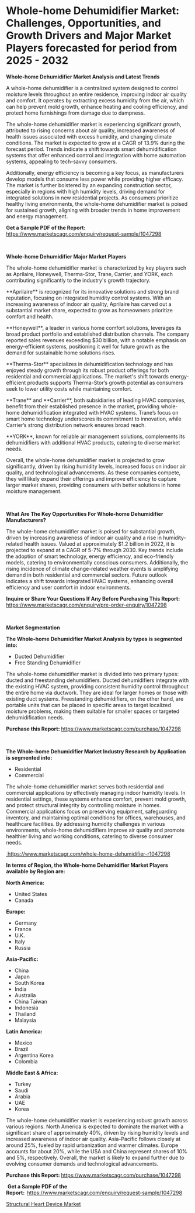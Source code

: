 <p><h1>Whole-home Dehumidifier Market: Challenges, Opportunities, and Growth Drivers and Major Market Players forecasted for period from 2025 - 2032</h1></p><p><strong>Whole-home Dehumidifier Market Analysis and Latest Trends</strong></p>
<p><p>A whole-home dehumidifier is a centralized system designed to control moisture levels throughout an entire residence, improving indoor air quality and comfort. It operates by extracting excess humidity from the air, which can help prevent mold growth, enhance heating and cooling efficiency, and protect home furnishings from damage due to dampness.</p><p>The whole-home dehumidifier market is experiencing significant growth, attributed to rising concerns about air quality, increased awareness of health issues associated with excess humidity, and changing climate conditions. The market is expected to grow at a CAGR of 13.9% during the forecast period. Trends indicate a shift towards smart dehumidification systems that offer enhanced control and integration with home automation systems, appealing to tech-savvy consumers.</p><p>Additionally, energy efficiency is becoming a key focus, as manufacturers develop models that consume less power while providing higher efficacy. The market is further bolstered by an expanding construction sector, especially in regions with high humidity levels, driving demand for integrated solutions in new residential projects. As consumers prioritize healthy living environments, the whole-home dehumidifier market is poised for sustained growth, aligning with broader trends in home improvement and energy management.</p></p>
<p><strong>Get a Sample PDF of the Report:&nbsp;</strong> <a href="https://www.marketscagr.com/enquiry/request-sample/1047298?utm_campaign=2987&utm_medium=2&utm_source=Github&utm_content=ia&utm_term=22032025&utm_id=whole-home-dehumidifier">https://www.marketscagr.com/enquiry/request-sample/1047298</a></p>
<p>&nbsp;</p>
<p><strong>Whole-home Dehumidifier Major Market Players</strong></p>
<p><p>The whole-home dehumidifier market is characterized by key players such as Aprilaire, Honeywell, Therma-Stor, Trane, Carrier, and YORK, each contributing significantly to the industry's growth trajectory. </p><p>**Aprilaire** is recognized for its innovative solutions and strong brand reputation, focusing on integrated humidity control systems. With an increasing awareness of indoor air quality, Aprilaire has carved out a substantial market share, expected to grow as homeowners prioritize comfort and health.</p><p>**Honeywell**, a leader in various home comfort solutions, leverages its broad product portfolio and established distribution channels. The company reported sales revenues exceeding $30 billion, with a notable emphasis on energy-efficient systems, positioning it well for future growth as the demand for sustainable home solutions rises.</p><p>**Therma-Stor** specializes in dehumidification technology and has enjoyed steady growth through its robust product offerings for both residential and commercial applications. The market's shift towards energy-efficient products supports Therma-Stor’s growth potential as consumers seek to lower utility costs while maintaining comfort.</p><p>**Trane** and **Carrier**, both subsidiaries of leading HVAC companies, benefit from their established presence in the market, providing whole-home dehumidification integrated with HVAC systems. Trane’s focus on smart home technology underscores its commitment to innovation, while Carrier’s strong distribution network ensures broad reach.</p><p>**YORK**, known for reliable air management solutions, complements its dehumidifiers with additional HVAC products, catering to diverse market needs.</p><p>Overall, the whole-home dehumidifier market is projected to grow significantly, driven by rising humidity levels, increased focus on indoor air quality, and technological advancements. As these companies compete, they will likely expand their offerings and improve efficiency to capture larger market shares, providing consumers with better solutions in home moisture management.</p></p>
<p>&nbsp;</p>
<p><strong>What Are The Key Opportunities For Whole-home Dehumidifier Manufacturers?</strong></p>
<p><p>The whole-home dehumidifier market is poised for substantial growth, driven by increasing awareness of indoor air quality and a rise in humidity-related health issues. Valued at approximately $1.2 billion in 2022, it is projected to expand at a CAGR of 5-7% through 2030. Key trends include the adoption of smart technology, energy efficiency, and eco-friendly models, catering to environmentally conscious consumers. Additionally, the rising incidence of climate change-related weather events is amplifying demand in both residential and commercial sectors. Future outlook indicates a shift towards integrated HVAC systems, enhancing overall efficiency and user comfort in indoor environments.</p></p>
<p><strong>Inquire or Share Your Questions If Any Before Purchasing This Report:</strong> <a href="https://www.marketscagr.com/enquiry/pre-order-enquiry/1047298?utm_campaign=2987&utm_medium=2&utm_source=Github&utm_content=ia&utm_term=22032025&utm_id=whole-home-dehumidifier">https://www.marketscagr.com/enquiry/pre-order-enquiry/1047298</a></p>
<p>&nbsp;</p>
<p><strong>Market Segmentation</strong></p>
<p><strong>The Whole-home Dehumidifier Market Analysis by types is segmented into:</strong></p>
<p><ul><li>Ducted Dehumidifier</li><li>Free Standing Dehumidifier</li></ul></p>
<p><p>The whole-home dehumidifier market is divided into two primary types: ducted and freestanding dehumidifiers. Ducted dehumidifiers integrate with the existing HVAC system, providing consistent humidity control throughout the entire home via ductwork. They are ideal for larger homes or those with existing duct systems. Freestanding dehumidifiers, on the other hand, are portable units that can be placed in specific areas to target localized moisture problems, making them suitable for smaller spaces or targeted dehumidification needs.</p></p>
<p><strong>Purchase this Report:&nbsp;</strong><a href="https://www.marketscagr.com/purchase/1047298?utm_campaign=2987&utm_medium=2&utm_source=Github&utm_content=ia&utm_term=22032025&utm_id=whole-home-dehumidifier">https://www.marketscagr.com/purchase/1047298</a></p>
<p>&nbsp;</p>
<p><strong>The Whole-home Dehumidifier Market Industry Research by Application is segmented into:</strong></p>
<p><ul><li>Residential</li><li>Commercial</li></ul></p>
<p><p>The whole-home dehumidifier market serves both residential and commercial applications by effectively managing indoor humidity levels. In residential settings, these systems enhance comfort, prevent mold growth, and protect structural integrity by controlling moisture in homes. Commercial applications focus on preserving equipment, safeguarding inventory, and maintaining optimal conditions for offices, warehouses, and healthcare facilities. By addressing humidity challenges in various environments, whole-home dehumidifiers improve air quality and promote healthier living and working conditions, catering to diverse consumer needs.</p></p>
<p><a href="https://www.marketscagr.com/whole-home-dehumidifier-r1047298?utm_campaign=2987&utm_medium=2&utm_source=Github&utm_content=ia&utm_term=22032025&utm_id=whole-home-dehumidifier">&nbsp;https://www.marketscagr.com/whole-home-dehumidifier-r1047298</a></p>
<p><strong>In terms of Region, the Whole-home Dehumidifier Market Players available by Region are:</strong></p>
<p>
    <p> <strong> North America: </strong>
        <ul>
            <li>United States</li>
            <li>Canada</li>
        </ul>
        </p> 
    <p> <strong> Europe: </strong>
        <ul>
            <li>Germany</li>
            <li>France</li>
            <li>U.K.</li>
            <li>Italy</li>
            <li>Russia</li>
        </ul>
        </p> 
    <p> <strong> Asia-Pacific: </strong>
        <ul>
            <li>China</li>
            <li>Japan</li>
            <li>South Korea</li>
            <li>India</li>
            <li>Australia</li>
            <li>China Taiwan</li>
            <li>Indonesia</li>
            <li>Thailand</li>
            <li>Malaysia</li>
        </ul>
        </p> 
    <p> <strong> Latin America: </strong>
        <ul>
            <li>Mexico</li>
            <li>Brazil</li>
            <li>Argentina Korea</li>
            <li>Colombia</li>
        </ul>
        </p> 
    <p> <strong> Middle East & Africa: </strong>
        <ul>
            <li>Turkey</li>
            <li>Saudi</li>
            <li>Arabia</li>
            <li>UAE</li>
            <li>Korea</li>
        </ul>
    </p>
    </p>
<p><p>The whole-home dehumidifier market is experiencing robust growth across various regions. North America is expected to dominate the market with a significant share of approximately 40%, driven by rising humidity levels and increased awareness of indoor air quality. Asia-Pacific follows closely at around 25%, fueled by rapid urbanization and warmer climates. Europe accounts for about 20%, while the USA and China represent shares of 10% and 5%, respectively. Overall, the market is likely to expand further due to evolving consumer demands and technological advancements.</p></p>
<p><strong>Purchase this Report: </strong><a href="https://www.marketscagr.com/purchase/1047298?utm_campaign=2987&utm_medium=2&utm_source=Github&utm_content=ia&utm_term=22032025&utm_id=whole-home-dehumidifier">https://www.marketscagr.com/purchase/1047298</a></p>
<p>&nbsp;<strong>Get a Sample PDF of the Report:&nbsp;&nbsp;</strong><a href="https://www.marketscagr.com/enquiry/request-sample/1047298?utm_campaign=2987&utm_medium=2&utm_source=Github&utm_content=ia&utm_term=22032025&utm_id=whole-home-dehumidifier">https://www.marketscagr.com/enquiry/request-sample/1047298</a></p>
<p><strong></strong></p>
<p><p><a href="https://github.com/alasmyayock/Market-Research-Report-List-1/blob/main/structural-heart-device-market.md?utm_campaign=2987&utm_medium=2&utm_source=Github&utm_content=ia&utm_term=22032025&utm_id=whole-home-dehumidifier">Structural Heart Device Market</a></p></p>